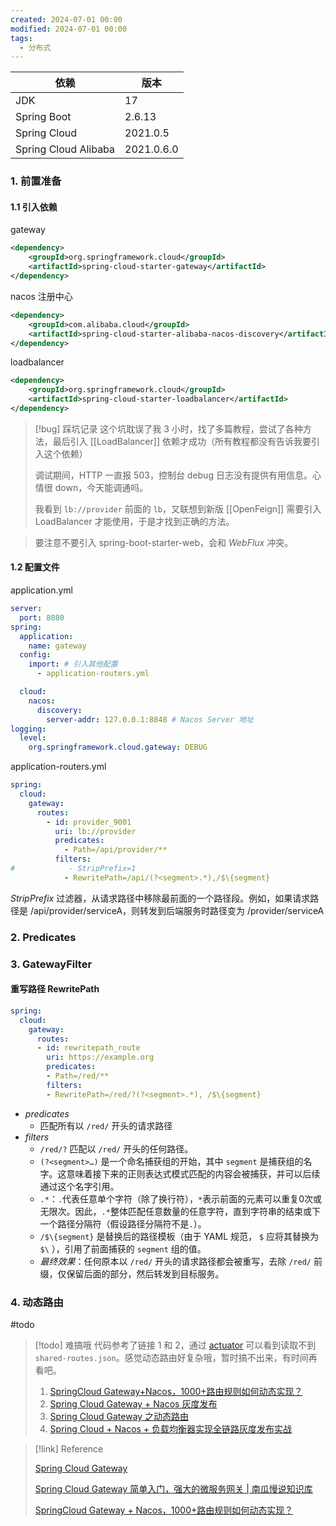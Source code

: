 ```yaml
---
created: 2024-07-01 00:00
modified: 2024-07-01 00:00
tags:
  - 分布式
---
```


| 依赖                   | 版本         |
| -------------------- | ---------- |
| JDK                  | 17         |
| Spring Boot          | 2.6.13     |
| Spring Cloud         | 2021.0.5   |
| Spring Cloud Alibaba | 2021.0.6.0 |

### 1. 前置准备

#### 1.1 引入依赖

gateway
```xml
<dependency>
	<groupId>org.springframework.cloud</groupId>
	<artifactId>spring-cloud-starter-gateway</artifactId>
</dependency>
```

nacos 注册中心
```xml
<dependency>
	<groupId>com.alibaba.cloud</groupId>
	<artifactId>spring-cloud-starter-alibaba-nacos-discovery</artifactId>
</dependency>
```

loadbalancer
```xml
<dependency>
	<groupId>org.springframework.cloud</groupId>
	<artifactId>spring-cloud-starter-loadbalancer</artifactId>
</dependency>
```

> [!bug] 踩坑记录
> 这个坑耽误了我 3 小时，找了多篇教程，尝试了各种方法，最后引入 [[LoadBalancer]] 依赖才成功（所有教程都没有告诉我要引入这个依赖）
> 
> 调试期间，HTTP 一直报 503，控制台 debug 日志没有提供有用信息。心情很 down，今天能调通吗。
> 
> 我看到 `lb://provider` 前面的 `lb`，又联想到新版 [[OpenFeign]] 需要引入 LoadBalancer 才能使用，于是才找到正确的方法。

> 要注意不要引入 spring-boot-starter-web，会和 *WebFlux* 冲突。

#### 1.2 配置文件

application.yml

```yml
server:
  port: 8080
spring:
  application:
    name: gateway
  config:
    import: # 引入其他配置
      - application-routers.yml

  cloud:
    nacos:
      discovery:
        server-addr: 127.0.0.1:8848 # Nacos Server 地址
logging:
  level:
    org.springframework.cloud.gateway: DEBUG
```

application-routers.yml

```yml
spring:
  cloud:
    gateway:
      routes:
        - id: provider_9001
          uri: lb://provider
          predicates:
            - Path=/api/provider/**
          filters:
#            - StripPrefix=1
            - RewritePath=/api/(?<segment>.*),/$\{segment}
```

*StripPrefix* 过滤器，从请求路径中移除最前面的一个路径段。例如，如果请求路径是 /api/provider/serviceA，则转发到后端服务时路径变为 /provider/serviceA

### 2. Predicates



### 3. GatewayFilter

#### 重写路径 RewritePath

```yml
spring:
  cloud:
    gateway:
      routes:
      - id: rewritepath_route
        uri: https://example.org
        predicates:
        - Path=/red/**
        filters:
        - RewritePath=/red/?(?<segment>.*), /$\{segment}
```

- *predicates*
	- 匹配所有以 `/red/` 开头的请求路径
- *filters*
	- `/red/?` 匹配以 `/red/` 开头的任何路径。
	- `(?<segment>…)` 是一个命名捕获组的开始，其中 `segment` 是捕获组的名字。这意味着接下来的正则表达式模式匹配的内容会被捕获，并可以后续通过这个名字引用。
	- `.*`：`.`代表任意单个字符（除了换行符），`*`表示前面的元素可以重复0次或无限次。因此，`.*`整体匹配任意数量的任意字符，直到字符串的结束或下一个路径分隔符（假设路径分隔符不是`.`）。
	- `/$\{segment}` 是替换后的路径模板（由于 YAML 规范， `$` 应将其替换为 `$\` ），引用了前面捕获的 `segment` 组的值。
	- *最终效果*：任何原本以 `/red/` 开头的请求路径都会被重写，去除 `/red/` 前缀，仅保留后面的部分，然后转发到目标服务。

### 4. 动态路由

#todo

> [!todo] 难搞哦
> 代码参考了链接 1 和 2，通过 [actuator](http://127.0.0.1:8080/actuator/gateway/routes) 可以看到读取不到 `shared-routes.json`。感觉动态路由好复杂哦，暂时搞不出来，有时间再看吧。
> 1. [SpringCloud Gateway+Nacos，1000+路由规则如何动态实现？](https://mp.weixin.qq.com/s/-0bs9trfI5hlMW3LnW1i9g)
> 2. [Spring Cloud Gateway + Nacos 灰度发布](https://mp.weixin.qq.com/s/_aCI8ooCtEewy7jE6ZSpdg)
> 3. [Spring Cloud Gateway 之动态路由](https://mp.weixin.qq.com/s/dsgPkVqc5UtqaitiFY--Qg)
> 4. [Spring Cloud + Nacos + 负载均衡器实现全链路灰度发布实战](https://mp.weixin.qq.com/s/CXrIQkRi2Y1Yqml8GNaXIw)

> [!link] Reference
> 
> [Spring Cloud Gateway](https://docs.spring.io/spring-cloud-gateway/docs/3.1.9/reference/html/)
> 
> [Spring Cloud Gateway 简单入门，强大的微服务网关 | 南瓜慢说知识库](https://www.pkslow.com/docs/zh/spring-cloud-gateway-introduction/)
> 
> [SpringCloud Gateway + Nacos，1000+路由规则如何动态实现？](https://mp.weixin.qq.com/s/-0bs9trfI5hlMW3LnW1i9g)
